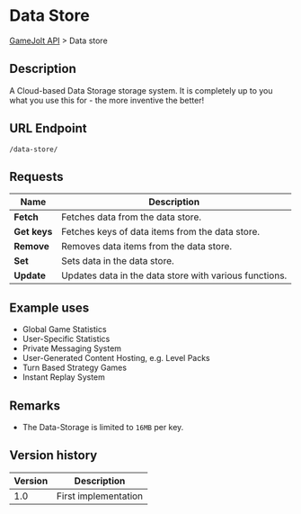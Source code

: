 # Data Store

[GameJolt API](../index.md) > Data store

## Description

A Cloud-based Data Storage storage system.
It is completely up to you what you use this for - the more inventive the better!

## URL Endpoint

```
/data-store/
```

## Requests

Name							| Description
---								| ---
__Fetch__						| Fetches data from the data store.
__Get keys__					| Fetches keys of data items from the data store.
__Remove__						| Removes data items from the data store.
__Set__							| Sets data in the data store.
__Update__						| Updates data in the data store with various functions.

## Example uses

- Global Game Statistics
- User-Specific Statistics
- Private Messaging System
- User-Generated Content Hosting, e.g. Level Packs
- Turn Based Strategy Games
- Instant Replay System

## Remarks

- The Data-Storage is limited to `16MB` per key.

## Version history

Version		| Description
---			| ---
1.0			| First implementation